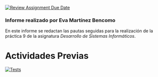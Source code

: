 [![Review Assignment Due Date](https://classroom.github.com/assets/deadline-readme-button-24ddc0f5d75046c5622901739e7c5dd533143b0c8e959d652212380cedb1ea36.svg)](https://classroom.github.com/a/NApXvVde)

### Informe realizado por Eva Martínez Bencomo

En este informe se redactan las pautas seguidas para la realización de la práctica 9 de la asignatura *Desarrollo de Sistemas Informáticos*.

# Actividades Previas

[![Tests](https://github.com/ULL-ESIT-INF-DSI-2223/ull-esit-inf-dsi-22-23-prct10-fs-proc-sockets-funko-app-Eva-Martinez/actions/workflows/node.js.yml/badge.svg)](https://github.com/ULL-ESIT-INF-DSI-2223/ull-esit-inf-dsi-22-23-prct10-fs-proc-sockets-funko-app-Eva-Martinez/actions/workflows/node.js.yml)